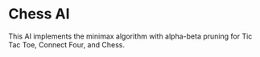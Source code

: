 # Chess AI

This AI implements the minimax algorithm with alpha-beta pruning for Tic Tac Toe, Connect Four, and Chess.
